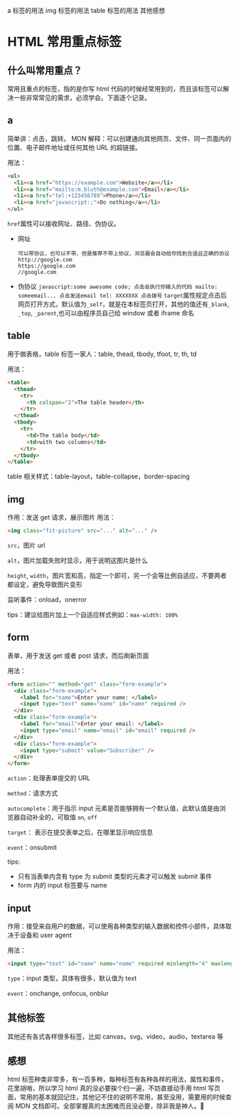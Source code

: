 a 标签的用法
img 标签的用法
table 标签的用法
其他感想

# HTML 常用重点标签

## 什么叫常用重点？

常用且重点的标签，指的是你写 html 代码的时候经常用到的，而且该标签可以解决一些非常常见的需求，必须学会。下面逐个记录。

## a

简单讲：点击，跳转。
MDN 解释：可以创建通向其他网页、文件、同一页面内的位置、电子邮件地址或任何其他 URL 的超链接。

用法：

```html
<ul>
  <li><a href="https://example.com">Website</a></li>
  <li><a href="mailto:m.bluth@example.com">Email</a></li>
  <li><a href="tel:+123456789">Phone</a></li>
  <li><a href="javascript:;">Do nothing</a></li>
</ul>
```

`href`属性可以接收网址、路径、伪协议。

- 网址
  ```
  可以带协议，也可以不带，但是推荐不带上协议，浏览器会自动给你找到合适且正确的协议
  http://google.com
  https://google.com
  //google.com
  ```
- 伪协议
  `javascript:some awesome code; 点击会执行你输入的代码 mailto: someemail... 点击发送email tel: XXXXXXX 点击拨号`
  `target`属性规定点击后网页打开方式，默认值为`_self`，就是在本标签页打开，其他的值还有`_blank`, `_top`, `_parent`,也可以由程序员自己给 window 或者 iframe 命名

## table

用于做表格，table 标签一家人：table, thead, tbody, tfoot, tr, th, td

用法：

```html
<table>
  <thead>
    <tr>
      <th colspan="2">The table header</th>
    </tr>
  </thead>
  <tbody>
    <tr>
      <td>The table body</td>
      <td>with two columns</td>
    </tr>
  </tbody>
</table>
```

table 相关样式：table-layout，table-collapse，border-spacing

## img

作用：发送 get 请求，展示图片
用法：

```html
<img class="fit-picture" src="..." alt="..." />
```

`src`，图片 url

`alt`，图片加载失败时显示，用于说明这图片是什么

`height`, `width`，图片宽和高，指定一个即可，另一个会等比例自适应，不要两者都设定，避免导致图片变形

监听事件：onload，onerror

tips：建议给图片加上一个自适应样式例如：`max-width: 100%`

## form

表单，用于发送 get 或者 post 请求，而后刷新页面

用法：

```html
<form action="" method="get" class="form-example">
  <div class="form-example">
    <label for="name">Enter your name: </label>
    <input type="text" name="name" id="name" required />
  </div>
  <div class="form-example">
    <label for="email">Enter your email: </label>
    <input type="email" name="email" id="email" required />
  </div>
  <div class="form-example">
    <input type="submit" value="Subscribe!" />
  </div>
</form>
```

`action`：处理表单提交的 URL

`method`：请求方式

`autocomplete`：用于指示 input 元素是否能够拥有一个默认值，此默认值是由浏览器自动补全的，可取值 `on`, `off`

`target`： 表示在提交表单之后，在哪里显示响应信息

`event`：onsubmit

tips:

- 只有当表单内含有 type 为 submit 类型的元素才可以触发 submit 事件
- form 内的 input 标签要与 name

## input

作用：接受来自用户的数据，可以使用各种类型的输入数据和控件小部件，具体取决于设备和 user agent

用法：

```html
<input type="text" id="name" name="name" required minlength="4" maxlength="8" size="10" />
```

`type`：input 类型，具体有很多，默认值为 text

`event`：onchange, onfocus, onblur

## 其他标签

其他还有各式各样很多标签，比如 canvas，svg，video，audio，textarea 等

## 感想

html 标签种类非常多，有一百多种，每种标签有各种各样的用法，属性和事件，花里胡哨，所以学习 html 真的没必要挨个扫一遍，不妨直接动手用 html 写页面，常用的基本就回记住，其他记不住的说明不常用，甚至没用，需要用的时候查阅 MDN 文档即可。全部掌握真的太困难而且没必要，除非我是神人。:triumph:
